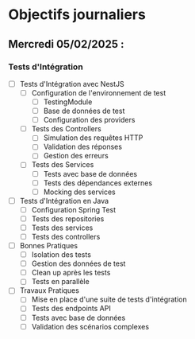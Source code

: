 # Objectifs journaliers

## Mercredi 05/02/2025 :

### Tests d'Intégration

- [ ] Tests d'Intégration avec NestJS
  - [ ] Configuration de l'environnement de test
    - [ ] TestingModule
    - [ ] Base de données de test
    - [ ] Configuration des providers
  - [ ] Tests des Controllers
    - [ ] Simulation des requêtes HTTP
    - [ ] Validation des réponses
    - [ ] Gestion des erreurs
  - [ ] Tests des Services
    - [ ] Tests avec base de données
    - [ ] Tests des dépendances externes
    - [ ] Mocking des services

- [ ] Tests d'Intégration en Java
  - [ ] Configuration Spring Test
  - [ ] Tests des repositories
  - [ ] Tests des services
  - [ ] Tests des controllers

- [ ] Bonnes Pratiques
  - [ ] Isolation des tests
  - [ ] Gestion des données de test
  - [ ] Clean up après les tests
  - [ ] Tests en parallèle

- [ ] Travaux Pratiques
  - [ ] Mise en place d'une suite de tests d'intégration
  - [ ] Tests des endpoints API
  - [ ] Tests avec base de données
  - [ ] Validation des scénarios complexes 